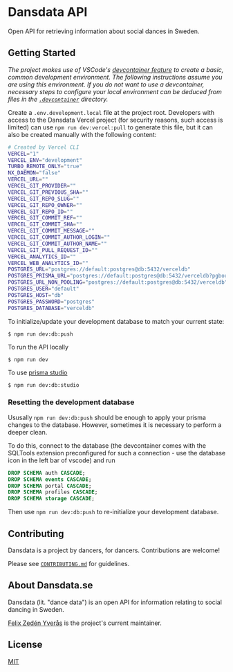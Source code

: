 # Dansdata API

Open API for retrieving information about social dances in Sweden.

## Getting Started

_The project makes use of VSCode's [devcontainer feature](https://code.visualstudio.com/docs/devcontainers/containers) to create a basic, common development environment. The following instructions assume you are using this environment. If you do not want to use a devcontainer, necessary steps to configure your local environment can be deduced from files in the [`.devcontainer`](./.devcontainer) directory._

Create a `.env.development.local` file at the project root. Developers with access to the Dansdata
Vercel project (for security reasons, such access is limited) can use `npm run dev:vercel:pull` to
generate this file, but it can also be created manually with the following content:

```sh
# Created by Vercel CLI
VERCEL="1"
VERCEL_ENV="development"
TURBO_REMOTE_ONLY="true"
NX_DAEMON="false"
VERCEL_URL=""
VERCEL_GIT_PROVIDER=""
VERCEL_GIT_PREVIOUS_SHA=""
VERCEL_GIT_REPO_SLUG=""
VERCEL_GIT_REPO_OWNER=""
VERCEL_GIT_REPO_ID=""
VERCEL_GIT_COMMIT_REF=""
VERCEL_GIT_COMMIT_SHA=""
VERCEL_GIT_COMMIT_MESSAGE=""
VERCEL_GIT_COMMIT_AUTHOR_LOGIN=""
VERCEL_GIT_COMMIT_AUTHOR_NAME=""
VERCEL_GIT_PULL_REQUEST_ID=""
VERCEL_ANALYTICS_ID=""
VERCEL_WEB_ANALYTICS_ID=""
POSTGRES_URL="postgres://default:postgres@db:5432/verceldb"
POSTGRES_PRISMA_URL="postgres://default:postgres@db:5432/verceldb?pgbouncer=true&connect_timeout=15"
POSTGRES_URL_NON_POOLING="postgres://default:postgres@db:5432/verceldb"
POSTGRES_USER="default"
POSTGRES_HOST="db"
POSTGRES_PASSWORD="postgres"
POSTGRES_DATABASE="verceldb"
```

To initialize/update your development database to match your current state:

```
$ npm run dev:db:push
```

To run the API locally

```
$ npm run dev
```

To use [prisma studio](https://www.prisma.io/studio)

```
$ npm run dev:db:studio
```

### Resetting the development database

Ususally `npm run dev:db:push` should be enough to apply your prisma changes to the database.
However, sometimes it is necessary to perform a deeper clean.

To do this, connect to the database (the devcontainer comes with the SQLTools extension
preconfigured for such a connection - use the database icon in the left bar of vscode) and run

```sql
DROP SCHEMA auth CASCADE;
DROP SCHEMA events CASCADE;
DROP SCHEMA portal CASCADE;
DROP SCHEMA profiles CASCADE;
DROP SCHEMA storage CASCADE;
```

Then use `npm run dev:db:push` to re-initialize your development database.

## Contributing

Dansdata is a project by dancers, for dancers. Contributions are welcome!

Please see [`CONTRIBUTING.md`](./CONTRIBUTING.md) for guidelines.

## About Dansdata.se

Dansdata (lit. "dance data") is an open API for information relating to social dancing in Sweden.

[Felix Zedén Yverås](https://fzy.se) is the project's current maintainer.

## License

[MIT](./LICENCE)
